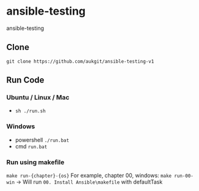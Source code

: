 # ansible-testing

ansible-testing

## Clone

`git clone https://github.com/aukgit/ansible-testing-v1`

## Run Code

### Ubuntu / Linux / Mac

- `sh ./run.sh`

### Windows

- powershell `./run.bat`
- cmd `run.bat`

### Run using makefile

`make run-{chapter}-{os}`
For example, chapter 00, windows:
`make run-00-win` -> Will run `00. Install Ansible\makefile` with defaultTask
